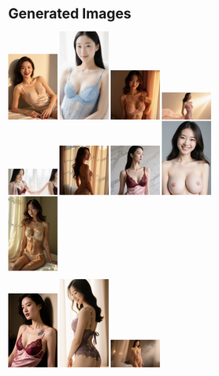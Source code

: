 # Generated Images



<img src="2025_09_08_01.webp" width="100"/> <img src="2025_09_08_02.webp" width="100"/> <img src="2025_09_08_03.webp" width="100"/> <img src="2025_09_08_04.webp" width="100"/> <img src="2025_09_08_05.webp" width="100"/> <img src="2025_09_08_06.webp" width="100"/> <img src="2025_09_08_07.webp" width="100"/> <img src="2025_09_08_08.webp" width="100"/> <img src="2025_09_08_09.webp" width="100"/>

<img src="2025_09_08_10.webp" width="100"/> <img src="2025_09_08_11.webp" width="100"/> <img src="2025_09_08_12.webp" width="100"/>